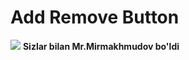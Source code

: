 <h1>Add Remove Button</h1>
<img src="https://cdn.dribbble.com/users/38298/screenshots/802736/free-web-buttons-psd.gif">
<b>Sizlar bilan Mr.Mirmakhmudov bo'ldi</b>
